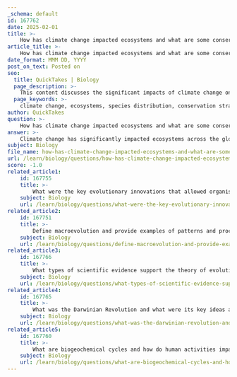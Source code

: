 ```yaml
---
_schema: default
id: 167762
date: 2025-02-01
title: >-
    How has climate change impacted ecosystems and what are some conservation strategies to mitigate these effects?
article_title: >-
    How has climate change impacted ecosystems and what are some conservation strategies to mitigate these effects?
date_format: MMM DD, YYYY
post_on_text: Posted on
seo:
  title: QuickTakes | Biology
  page_description: >-
    This content discusses the significant impacts of climate change on ecosystems and outlines various conservation strategies to mitigate those effects.
  page_keywords: >-
    climate change, ecosystems, species distribution, conservation strategies, extreme weather events, biodiversity, water resources, natural climate solutions, ecosystem restoration, adaptive management, protected areas, community engagement, environmental policy, research and monitoring
author: QuickTakes
question: >-
    How has climate change impacted ecosystems and what are some conservation strategies to mitigate these effects?
answer: >-
    Climate change has significantly impacted ecosystems across the globe, leading to alterations in species distribution, ecosystem composition, and the services these ecosystems provide. Here are some key ways climate change affects ecosystems:\n\n1. **Altered Ecosystem Dynamics**: Climate change can disrupt the balance of ecosystems, affecting interactions among species. For instance, shifting temperatures and precipitation patterns can lead to changes in plant growth, which in turn affects herbivores and the predators that rely on them.\n\n2. **Increased Frequency of Extreme Weather Events**: Climate change is associated with more frequent and severe weather events, such as wildfires, floods, and storms. These events can devastate habitats, reduce biodiversity, and disrupt the services ecosystems provide, such as carbon storage and water filtration.\n\n3. **Shifts in Species Ranges**: Many species are moving to higher altitudes or latitudes in response to changing temperatures. This can lead to mismatches in predator-prey relationships and disrupt local ecosystems, particularly for species that are unable to migrate or adapt quickly.\n\n4. **Impact on Water Resources**: Changes in precipitation patterns and increased evaporation rates can lead to reduced water quality and availability, affecting both aquatic and terrestrial ecosystems. This can have dire consequences for species that depend on specific water conditions.\n\n5. **Economic Impacts**: Ecosystem changes due to climate change can have significant economic repercussions, particularly for communities that rely on ecosystem services for their livelihoods, such as fishing, agriculture, and tourism. For example, harmful algal blooms and coral reef degradation can lead to substantial losses in recreational and commercial fishing revenues.\n\nTo mitigate the effects of climate change on ecosystems, several conservation strategies can be employed:\n\n1. **Natural Climate Solutions**: These include the conservation, restoration, and improved management of ecosystems to enhance carbon storage and reduce greenhouse gas emissions. For example, reforestation and afforestation can help sequester carbon while also providing habitat for wildlife.\n\n2. **Ecosystem Restoration**: Restoring degraded ecosystems can improve their resilience to climate change. This includes activities such as wetland restoration, reforestation, and the rehabilitation of coral reefs.\n\n3. **Adaptive Management**: Implementing adaptive management practices allows for the flexible adjustment of conservation strategies based on ongoing monitoring and changing conditions. This approach helps ensure that conservation efforts remain effective in the face of climate change.\n\n4. **Protected Areas**: Expanding and effectively managing protected areas can help preserve biodiversity and provide refuges for species as they migrate in response to climate change. Ensuring connectivity between these areas is also crucial for species movement.\n\n5. **Community Engagement**: Involving local communities in conservation efforts can enhance the effectiveness of strategies. This includes promoting sustainable practices that align with local livelihoods and cultural values.\n\n6. **Policy and Legislation**: Strong environmental policies and international agreements, such as the Paris Agreement, are essential for coordinating global efforts to mitigate climate change and protect ecosystems.\n\n7. **Research and Monitoring**: Ongoing research into the impacts of climate change on ecosystems and the effectiveness of conservation strategies is vital for informed decision-making and adaptive management.\n\nBy implementing these strategies, we can work towards mitigating the impacts of climate change on ecosystems and ensuring the continued provision of essential ecosystem services for future generations.
subject: Biology
file_name: how-has-climate-change-impacted-ecosystems-and-what-are-some-conservation-strategies-to-mitigate-these-effects.md
url: /learn/biology/questions/how-has-climate-change-impacted-ecosystems-and-what-are-some-conservation-strategies-to-mitigate-these-effects
score: -1.0
related_article1:
    id: 167755
    title: >-
        What were the key evolutionary innovations that allowed organisms to transition from water to land?
    subject: Biology
    url: /learn/biology/questions/what-were-the-key-evolutionary-innovations-that-allowed-organisms-to-transition-from-water-to-land
related_article2:
    id: 167751
    title: >-
        Define macroevolution and provide examples of patterns and processes involved.
    subject: Biology
    url: /learn/biology/questions/define-macroevolution-and-provide-examples-of-patterns-and-processes-involved
related_article3:
    id: 167766
    title: >-
        What types of scientific evidence support the theory of evolution and how are they integrated into the theory?
    subject: Biology
    url: /learn/biology/questions/what-types-of-scientific-evidence-support-the-theory-of-evolution-and-how-are-they-integrated-into-the-theory
related_article4:
    id: 167765
    title: >-
        What was the Darwinian Revolution and what were its key ideas and evidence?
    subject: Biology
    url: /learn/biology/questions/what-was-the-darwinian-revolution-and-what-were-its-key-ideas-and-evidence
related_article5:
    id: 167760
    title: >-
        What are biogeochemical cycles and how do human activities impact them?
    subject: Biology
    url: /learn/biology/questions/what-are-biogeochemical-cycles-and-how-do-human-activities-impact-them
---
```


&nbsp;